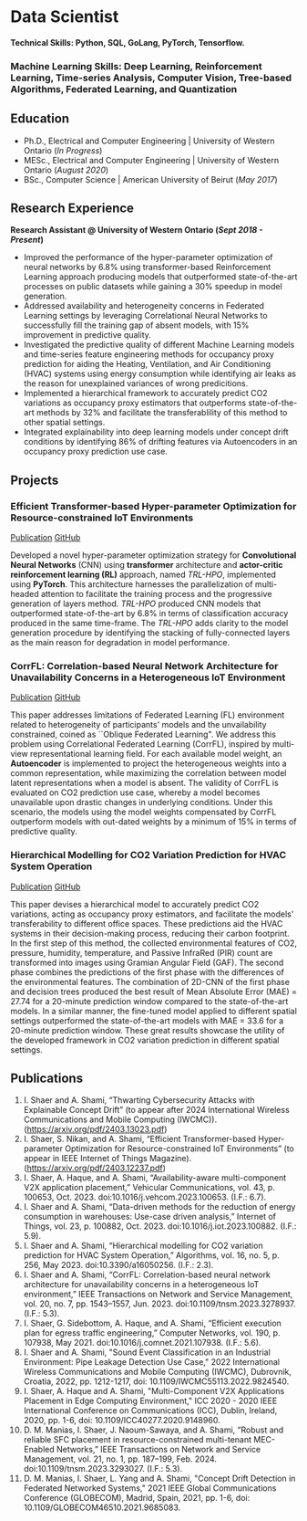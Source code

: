 # Data Scientist

#### Technical Skills: Python, SQL, GoLang, PyTorch, Tensorflow. 
### Machine Learning Skills: Deep Learning, Reinforcement Learning, Time-series Analysis, Computer Vision, Tree-based Algorithms, Federated Learning, and Quantization

## Education
- Ph.D., Electrical and Computer Engineering | University of Western Ontario (_In Progress_)
- MESc., Electrical and Computer Engineering | University of Western Ontario (_August 2020_)
- BSc., Computer Science | American University of Beirut (_May 2017_)						       		             		

## Research Experience
**Research Assistant @ University of Western Ontario (_Sept 2018 - Present_)**
- Improved the performance of the hyper-parameter optimization of neural networks by 6.8% using transformer-based Reinforcement Learning approach producing models that outperformed state-of-the-art processes on public datasets while gaining a 30% speedup in model generation. 
- Addressed availability and heterogeneity concerns in Federated Learning settings by leveraging Correlational Neural Networks to successfully fill the training gap of absent models, with 15% improvement in predictive quality.  
- Investigated the predictive quality of different Machine Learning models and time-series feature engineering methods for occupancy proxy prediction for aiding the Heating, Ventilation, and Air Conditioning (HVAC) systems using energy consumption while identifying air leaks as the reason for unexplained variances of wrong predicitions.
- Implemented a hierarchical framework to accurately predict CO2 variations as occupancy proxy estimators that outperforms state-of-the-art methods by 32% and facilitate the transferablility of this method to other spatial settings.
- Integrated explainability into deep learning models under concept drift conditions by identifying 86% of drifting features via Autoencoders in an occupancy proxy prediction use case.

## Projects
### Efficient Transformer-based Hyper-parameter Optimization for Resource-constrained IoT Environments
[Publication](https://arxiv.org/abs/2403.12237)
[GitHub](https://github.com/ibrahimshaer/TRL-HPO)

Developed a novel hyper-parameter optimization strategy for **Convolutional Neural Networks** (CNN) using **transformer** architecture and **actor-critic reinforcement learning (RL)** approach, named _TRL-HPO_, implemented using **PyTorch**. This architecture harnesses the parallelization of multi-headed attention to facilitate the training process and the progressive generation of layers method. _TRL-HPO_ produced CNN models that outperformed state-of-the-art by 6.8% in terms of classification accuracy produced in the same time-frame. The _TRL-HPO_ adds clarity to the model generation procedure by identifying the stacking of fully-connected layers as the main reason for degradation in model performance. 


<!--- ![EEG Band Discovery](/assets/img/eeg_band_discovery.jpeg) -->

### CorrFL: Correlation-based Neural Network Architecture for Unavailability Concerns in a Heterogeneous IoT Environment 
[Publication](https://arxiv.org/abs/2307.12149)
[GitHub](https://github.com/Western-OC2-Lab/CorrFL)

This paper addresses limitations of Federated Learning (FL) environment related to heterogeneity of participants' models and the unvailability constrained, coined as ``Oblique Federated Learning". We address this problem using Correlational Federated Learning (CorrFL), inspired by multi-view representational learning field. For each available model weight, an **Autoencoder** is implemented to project the heterogeneous weights into a common representation, while maximizing the correlation between model latent representations when a model is absent. The validity of CorrFL is evaluated on CO2 prediction use case, whereby a model becomes unavailable upon drastic changes in underlying conditions. Under this scenario, the models using the model weights compensated by CorrFL outperform models with out-dated weights by a minimum of 15% in terms of predictive quality. 

### Hierarchical Modelling for CO2 Variation Prediction for HVAC System Operation 
[Publication](https://www.mdpi.com/1999-4893/16/5/256)
[GitHub](https://github.com/Western-OC2-Lab/hierarchical-CO2)

This paper devises a hierarchical model to accurately predict CO2 variations, acting as occupancy proxy estimators, and facilitate the models' transferability to different office spaces. These predictions aid the HVAC systems in their decision-making process, reducing their carbon footprint. In the first step of this method, the collected environmental features of CO2, pressure, humidity, temperature, and Passive InfraRed (PIR) count are transformed into images using Gramian Angular Field (GAF). The second phase combines the predictions of the first phase with the differences of the environmental features. The combination of 2D-CNN of the first phase and decision trees produced the best result of Mean Absolute Error (MAE) = 27.74 for a 20-minute prediction window compared to the state-of-the-art models. In a similar manner, the fine-tuned model applied to different spatial settings outperformed the state-of-the-art models with MAE = 33.6 for a 20-minute prediction window. These great results showcase the utility of the developed framework in CO2 variation prediction in different spatial settings.  

<!--- ![Bike Study](/assets/img/bike_study.jpeg) -->


## Publications
1.	I. Shaer and A. Shami, “Thwarting Cybersecurity Attacks with Explainable Concept Drift” (to appear after 2024 International Wireless Communications and Mobile Computing (IWCMC)). (https://arxiv.org/pdf/2403.13023.pdf)
2.	I. Shaer, S. Nikan, and A. Shami, “Efficient Transformer-based Hyper-parameter Optimization for Resource-constrained IoT Environments” (to appear in IEEE Internet of Things Magazine). (https://arxiv.org/pdf/2403.12237.pdf)
3.	I. Shaer, A. Haque, and A. Shami, “Availability-aware multi-component V2X application placement,” Vehicular Communications, vol. 43, p. 100653, Oct. 2023. doi:10.1016/j.vehcom.2023.100653. (I.F.: 6.7).
4.	I. Shaer and A. Shami, “Data-driven methods for the reduction of energy consumption in warehouses: Use-case driven analysis,” Internet of Things, vol. 23, p. 100882, Oct. 2023. doi:10.1016/j.iot.2023.100882. (I.F.: 5.9).
5.	I. Shaer and A. Shami, “Hierarchical modelling for CO2 variation prediction for HVAC System Operation,” Algorithms, vol. 16, no. 5, p. 256, May 2023. doi:10.3390/a16050256. (I.F.: 2.3).
6.	I. Shaer and A. Shami, “CorrFL: Correlation-based neural network architecture for unavailability concerns in a heterogeneous IoT environment,” IEEE Transactions on Network and Service Management, vol. 20, no. 7, pp. 1543–1557, Jun. 2023. doi:10.1109/tnsm.2023.3278937. (I.F.: 5.3).
8.	I. Shaer, G. Sidebottom, A. Haque, and A. Shami, “Efficient execution plan for egress traffic engineering,” Computer Networks, vol. 190, p. 107938, May 2021. doi:10.1016/j.comnet.2021.107938. (I.F.: 5.6). 
9.	I. Shaer and A. Shami, "Sound Event Classification in an Industrial Environment: Pipe Leakage Detection Use Case," 2022 International Wireless Communications and Mobile Computing (IWCMC), Dubrovnik, Croatia, 2022, pp. 1212-1217, doi: 10.1109/IWCMC55113.2022.9824540.
10.	I. Shaer, A. Haque and A. Shami, "Multi-Component V2X Applications Placement in Edge Computing Environment," ICC 2020 - 2020 IEEE International Conference on Communications (ICC), Dublin, Ireland, 2020, pp. 1-6, doi: 10.1109/ICC40277.2020.9148960. 
11.	D. M. Manias, I. Shaer, J. Naoum-Sawaya, and A. Shami, “Robust and reliable SFC placement in resource-constrained multi-tenant MEC-Enabled Networks,” IEEE Transactions on Network and Service Management, vol. 21, no. 1, pp. 187–199, Feb. 2024. doi:10.1109/tnsm.2023.3293027. (I.F.: 5.3). 
12.	D. M. Manias, I. Shaer, L. Yang and A. Shami, "Concept Drift Detection in Federated Networked Systems," 2021 IEEE Global Communications Conference (GLOBECOM), Madrid, Spain, 2021, pp. 1-6, doi: 10.1109/GLOBECOM46510.2021.9685083.


